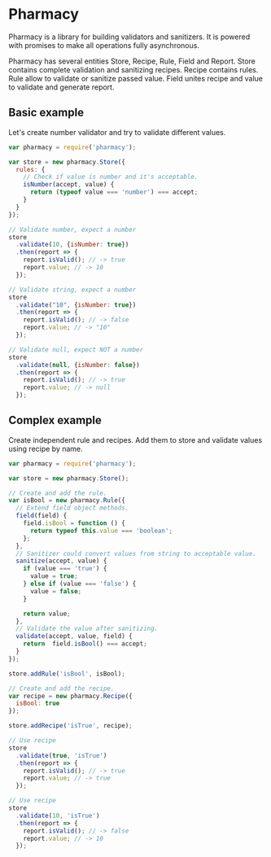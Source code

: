 # Pharmacy

Pharmacy is a library for building validators and sanitizers. It is powered with
promises to make all operations fully asynchronous.

Pharmacy has several entities Store, Recipe, Rule, Field and Report. Store contains
complete validation and sanitizing recipes. Recipe contains rules. Rule
allow to validate or sanitize passed value. Field unites recipe and value
to validate and generate report.

## Basic example

Let's create number validator and try to validate different values.

```javascript
var pharmacy = require('pharmacy');

var store = new pharmacy.Store({
  rules: {
    // Check if value is number and it's acceptable.
    isNumber(accept, value) {
      return (typeof value === 'number') === accept;
    }
  }
});

// Validate number, expect a number
store
  .validate(10, {isNumber: true})
  .then(report => {
    report.isValid(); // -> true
    report.value; // -> 10
  });

// Validate string, expect a number
store
  .validate("10", {isNumber: true})
  .then(report => {
    report.isValid(); // -> false
    report.value; // -> "10"
  });

// Validate null, expect NOT a number
store
  .validate(null, {isNumber: false})
  .then(report => {
    report.isValid(); // -> true
    report.value; // -> null
  });
```

## Complex example

Create independent rule and recipes. Add them to store and validate values using
recipe by name.

```javascript
var pharmacy = require('pharmacy');

var store = new pharmacy.Store();

// Create and add the rule.
var isBool = new pharmacy.Rule({
  // Extend field object methods.
  field(field) {
    field.isBool = function () {
      return typeof this.value === 'boolean';
    };
  },
  // Sanitizer could convert values from string to acceptable value.
  sanitize(accept, value) {
    if (value === 'true') {
      value = true;
    } else if (value === 'false') {
      value = false;
    }

    return value;
  },
  // Validate the value after sanitizing.
  validate(accept, value, field) {
    return  field.isBool() === accept;
  }
});

store.addRule('isBool', isBool);

// Create and add the recipe.
var recipe = new pharmacy.Recipe({
  isBool: true
});

store.addRecipe('isTrue', recipe);

// Use recipe
store
  .validate(true, 'isTrue')
  .then(report => {
    report.isValid(); // -> true
    report.value; // -> true
  });

// Use recipe
store
  .validate(10, 'isTrue')
  .then(report => {
    report.isValid(); // -> false
    report.value; // -> 10
  });
```
